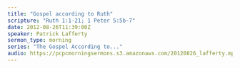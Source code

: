 ```yaml
---
title: "Gospel according to Ruth"
scripture: "Ruth 1:1-21; 1 Peter 5:5b-7"
date: 2012-08-26T11:39:00Z
speaker: Patrick Lafferty
sermon_type: morning
series: "The Gospel According to..."
audio: https://pcpcmorningsermons.s3.amazonaws.com/20120826_lafferty.mp3 
---
```




